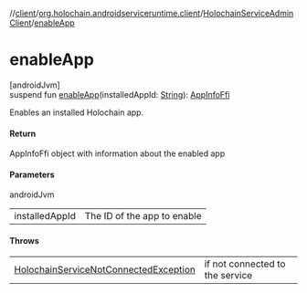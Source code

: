 //[client](../../../index.md)/[org.holochain.androidserviceruntime.client](../index.md)/[HolochainServiceAdminClient](index.md)/[enableApp](enable-app.md)

# enableApp

[androidJvm]\
suspend fun [enableApp](enable-app.md)(installedAppId: [String](https://kotlinlang.org/api/core/kotlin-stdlib/kotlin/-string/index.html)): [AppInfoFfi](../-app-info-ffi/index.md)

Enables an installed Holochain app.

#### Return

AppInfoFfi object with information about the enabled app

#### Parameters

androidJvm

| | |
|---|---|
| installedAppId | The ID of the app to enable |

#### Throws

| | |
|---|---|
| [HolochainServiceNotConnectedException](../-holochain-service-not-connected-exception/index.md) | if not connected to the service |